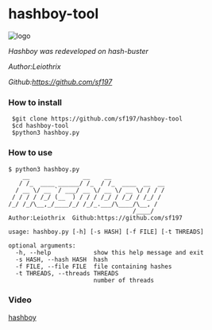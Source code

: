 # hashboy-tool
![logo](https://github.com/sf197/hashboy-tool/blob/master/logo.jpg "hashboy-tool")

*Hashboy was redeveloped on hash-buster*

*Author:Leiothrix*

*Github:https://github.com/sf197*

### How to install
```
 $git clone https://github.com/sf197/hashboy-tool
 $cd hashboy-tool
 $python3 hashboy.py
```
### How to use
```
$ python3 hashboy.py 
    __               __    __               
   / /_  ____ ______/ /_  / /_  ____  __  __
  / __ \/ __ `/ ___/ __ \/ __ \/ __ \/ / / /
 / / / / /_/ (__  ) / / / /_/ / /_/ / /_/ / 
/_/ /_/\__,_/____/_/ /_/_.___/\____/\__, /  
                                   /____/
Author:Leiothrix  Github:https://github.com/sf197

usage: hashboy.py [-h] [-s HASH] [-f FILE] [-t THREADS]

optional arguments:
  -h, --help            show this help message and exit
  -s HASH, --hash HASH  hash
  -f FILE, --file FILE  file containing hashes
  -t THREADS, --threads THREADS
                        number of threads

```

### Video
[hashboy](https://youtu.be/soWwuTxN3Rc "hashboy")
